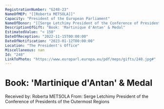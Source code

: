 ```yaml
---
RegistrationNumber: "G248-23"
NameOfMEP: "[[Roberta METSOLA]]"
Capacity: "President of the European Parliament"
NameOfDonor: "[[Serge Letchimy President of the Conference of Presidents of the Outermost Regions]]"
DescriptionOfGift: "Book: 'Martinique d'Antan' & Medal"
EstimatedValue: "< 150"
DateOfReception: "2022-11-15T00:00:00"
DateOfNotification: "2023-01-12T00:00:00"
Location: "The President's Office"
Miscellaneous: nan
Id: "248"
LinkToPhoto: "https://www.europarl.europa.eu/pdf/meps/gifts/248.jpg#"
---
```


# Book: 'Martinique d'Antan' & Medal

Received by: Roberta METSOLA
From: Serge Letchimy President of the Conference of Presidents of the Outermost Regions
